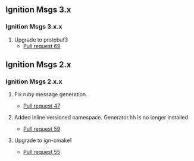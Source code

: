 ## Ignition Msgs 3.x

### Ignition Msgs 3.x.x

1. Upgrade to protobuf3
    * [Pull request 69](https://bitbucket.org/ignitionrobotics/ign-msgs/pull-request/69)

## Ignition Msgs 2.x

### Ignition Msgs 2.x.x

1. Fix ruby message generation.
    * [Pull request 47](https://bitbucket.org/ignitionrobotics/ign-msgs/pull-request/47)

1. Added inline versioned namespace. Generator.hh is no longer installed
    * [Pull request 59](https://bitbucket.org/ignitionrobotics/ign-msgs/pull-request/59)

1. Upgrade to ign-cmake1
    * [Pull request 55](https://bitbucket.org/ignitionrobotics/ign-msgs/pull-request/55)
